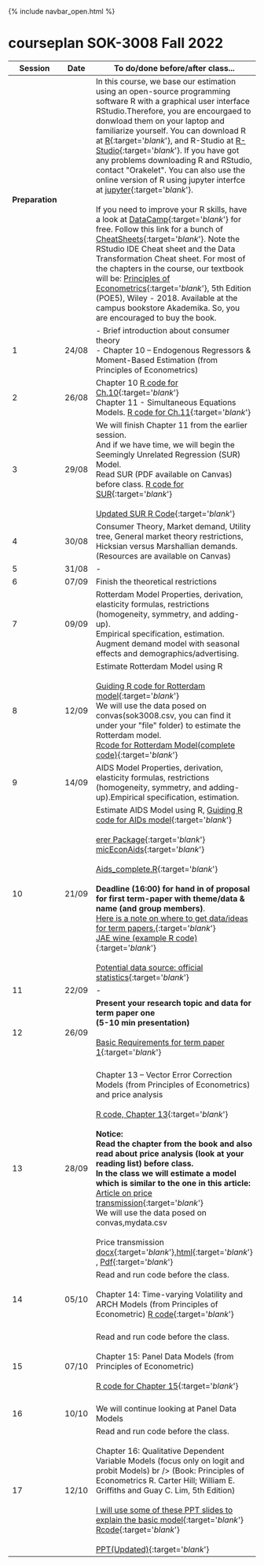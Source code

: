 {% include navbar_open.html %}

# courseplan SOK-3008 Fall 2022

| Session <img width=80/>  | Date  |To do/done before/after class... <img width=200/>  |
|-----------------------|---------|-----------------------------------| 
|**Preparation**  | | In this course, we base our estimation using an open-source programming software R with a graphical user interface RStudio.Therefore, you are encourgaed to donwload them on your laptop and familiarize yourself. You can download R at [R](http://www.r-project.org){:target='_blank_'}, and R-Studio at [R-Studio](http://www.rstudio.com){:target='_blank_'}. If you have got any problems downloading R and RStudio, contact "Orakelet". You can also use the online version of R using jupyter interfce at [jupyter](https://www.jupyter.uit.no){:target='_blank_'}.  <br />                                                                                                                                                                                                <br />                                                                                                                                                              If you need to improve your R skills, have a look at [DataCamp](https://www.datacamp.com/courses/free-introduction-to-r){:target='_blank_'} for free. Follow this link for a bunch of [CheatSheets](https://www.rstudio.com/resources/cheatsheets/){:target='_blank_'}. Note the RStudio IDE Cheat sheet and the Data Transformation Cheat sheet. For most of the chapters in the course, our textbook will be: [Principles of Econometrics](http://principlesofeconometrics.com/poe5/poe5.html){:target='_blank_'}, 5th Edition (POE5), Wiley - 2018. Available at the campus bookstore Akademika. So, you are encouraged to buy the book. |                                                   <br />
| 1|24/08 | - Brief introduction about consumer theory <br/> - Chapter 10 – Endogenous Regressors & Moment-Based Estimation (from Principles of Econometrics)|
| 2| 26/08| Chapter 10 [R code for Ch.10](https://github.com/uit-sok-3008-H22/uit-sok-3008-H22.github.io/blob/main/chapter_10.R){:target='_blank_'} <br /> Chapter 11 - Simultaneous Equations Models.  [R code for Ch.11](https://github.com/uit-sok-3008-H22/uit-sok-3008-H22.github.io/blob/main/Chapter%2011.R){:target='_blank_'}  |
| 3| 29/08|We will finish Chapter 11 from the earlier session.<br /> And if we have time, we will begin the Seemingly Unrelated Regression (SUR) Model.  <br /> Read SUR (PDF available on Canvas) before class.  [R code for SUR](https://github.com/uit-sok-3008-H22/uit-sok-3008-H22.github.io/blob/main/SUR.R){:target='_blank_'} <br /> <br /> [Updated SUR R Code](https://github.com/uit-sok-3008-H22/uit-sok-3008-H22.github.io/blob/main/Chapter%2011_and_%20SUR.R){:target='_blank_'} |
| 4| 30/08|Consumer Theory, Market demand, Utility tree, General market theory restrictions,<br /> Hicksian versus Marshallian demands.<br /> (Resources are available on Canvas)|
| 5| 31/08| -| 
| 6| 07/09| Finish the theoretical restrictions | 
| 7| 09/09|Rotterdam Model Properties, derivation, elasticity formulas, restrictions (homogeneity, symmetry, and adding-up).<br /> Empirical specification, estimation. Augment demand model with seasonal effects and demographics/advertising. |
| 8| 12/09|Estimate Rotterdam Model using R <br /> <br />[Guiding R code for Rotterdam model](https://github.com/uit-sok-3008-H22/uit-sok-3008-H22.github.io/blob/main/Rotterdam_model_student.R){:target='_blank_'} <br /> We will use the data posed on convas(sok3008.csv, you can find it under your "file" folder) to estimate the Rotterdam model. <br /> [Rcode for Rotterdam Model(complete code)](https://github.com/uit-sok-3008-H22/uit-sok-3008-H22.github.io/blob/main/Rotterdam_model_complete.R){:target='_blank_'}| 
| 9| 14/09| AIDS Model Properties, derivation, elasticity formulas, restrictions (homogeneity, symmetry, and adding-up).Empirical specification, estimation.| 
| 10|21/09 |Estimate AIDS Model using R, [Guiding R code for AIDs model](https://github.com/uit-sok-3008-H22/uit-sok-3008-H22.github.io/blob/main/Aids_student.R){:target='_blank_'} <br /> <br /> [erer Package](https://cran.r-project.org/web/packages/erer/erer.pdf){:target='_blank_'} <br /> [micEconAids](https://cran.r-project.org/web/packages/micEconAids/micEconAids.pdf){:target='_blank_'}  <br />  <br /> [Aids_complete.R](https://github.com/uit-sok-3008-H22/uit-sok-3008-H22.github.io/blob/main/Aids_complete.R){:target='_blank_'} <br />  <br />  **Deadline (16:00) for hand in of proposal for first term-paper with theme/data & name (and group members)**.<br />   [Here is a note on where to get data/ideas for term papers.](https://docs.google.com/document/d/e/2PACX-1vQgRG6r6bVJ6wbxcSEVwnABVsi8RkV7um6uLWJ7In3dHOWdqt99Lk1OtzPucv52nsvQN5lmx8g3c-EC/pub){:target='_blank_'} <br /> [JAE wine (example R code)](https://github.com/uit-sok-3008-H22/uit-sok-3008-H22.github.io/blob/main/JAE_Wine.R){:target='_blank_'} <br /> <br /> [Potential data source: official statistics](https://github.com/uit-sok-3008-H22/uit-sok-3008-H22.github.io/blob/main/Link%20to%20some%20data%20sources.docx){:target='_blank_'} |
| 11|22/09 |- |
| 12|26/09 |**Present your research topic and data for term paper one <br /> (5-10 min presentation)** <br /> <br /> [Basic Requirements for term paper 1](https://uit.instructure.com/courses/26960/files?preview=2032856){:target='_blank_'}<br /> <br />|
| 13|28/09 |Chapter 13 – Vector Error Correction Models (from Principles of Econometrics) and price analysis <br /> <br /> [R code, Chapter 13](https://github.com/uit-sok-3008-H22/uit-sok-3008-H22.github.io/blob/main/Chapter_13.R){:target='_blank_'} <br /> <br />**Notice:<br />  Read the chapter from the book and also read about price analysis (look at your reading list) before class. <br /> In the class we will estimate a model which is similar to the one in this article:**  [Article on price transmission](https://www.tandfonline.com/doi/full/10.1080/13657305.2014.903309){:target='_blank_'} <br /> We will use the data posed on convas,mydata.csv <br /> <br /> Price transmission [docx](https://github.com/uit-sok-3008-H22/uit-sok-3008-H22.github.io/blob/main/Price-transmission.docx){:target='_blank_'},[html](file:///C:/Users/dki007/OneDrive%20-%20UiT%20Office%20365/Econometrics_Teaching_Fall_2022/Quarto_file/Price%20Analysis.html){:target='_blank_'} , [Pdf](https://github.com/uit-sok-3008-H22/uit-sok-3008-H22.github.io/blob/main/PT.pdf){:target='_blank_'} <br />|
| 14|05/10 |Read and run code before the class.<br /> <br /> Chapter 14: Time-varying Volatility and ARCH Models (from Principles of Econometric) [R code](https://github.com/uit-sok-3008-H22/uit-sok-3008-H22.github.io/blob/main/Chapter_14.R){:target='_blank_'} <br /> <br /> |
| 15|07/10 |Read and run code before the class.<br /> <br /> Chapter 15: Panel Data Models (from Principles of Econometric) <br /> <br /> [R code for Chapter 15](https://github.com/uit-sok-3008-H22/uit-sok-3008-H22.github.io/blob/main/Chapter_15_code.R){:target='_blank_'} <br /> <br /> |
|16|10/10|We will continue looking at Panel Data Models |
|17|12/10|Read and run code before the class.<br /> <br /> Chapter 16: Qualitative Dependent Variable Models (focus only on logit and probit Models) br /> (Book: Principles of Econometrics  R. Carter Hill; William E. Griffiths and Guay C. Lim, 5th Edition) <br /> <br /> [I will use some of these PPT slides to explain the basic model](https://uit.instructure.com/courses/26960/files/folder/PPT?preview=2080587){:target='_blank_'} <br /> [Rcode](https://github.com/uit-sok-3008-H22/uit-sok-3008-H22.github.io/blob/main/chapter_16_logit_probit.R){:target='_blank_'} <br /> <br /> [PPT(Updated)](https://uit.instructure.com/courses/26960/files/folder/PPT?preview=2085288){:target='_blank_'}|
